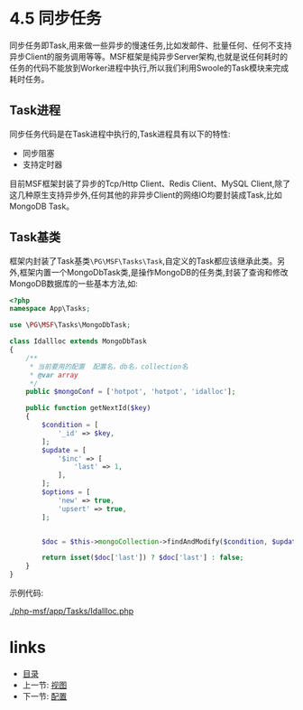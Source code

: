 # 4.5 同步任务

同步任务即Task,用来做一些异步的慢速任务,比如发邮件、批量任何、任何不支持异步Client的服务调用等等。MSF框架是纯异步Server架构,也就是说任何耗时的任务的代码不能放到Worker进程中执行,所以我们利用Swoole的Task模块来完成耗时任务。

## Task进程

同步任务代码是在Task进程中执行的,Task进程具有以下的特性:

- 同步阻塞
- 支持定时器

目前MSF框架封装了异步的Tcp/Http Client、Redis Client、MySQL Client,除了这几种原生支持异步外,任何其他的非异步Client的网络IO均要封装成Task,比如MongoDB Task。

## Task基类

框架内封装了Task基类`\PG\MSF\Tasks\Task`,自定义的Task都应该继承此类。另外,框架内置一个MongoDbTask类,是操作MongoDB的任务类,封装了查询和修改MongoDB数据库的一些基本方法,如:

```php
<?php
namespace App\Tasks;

use \PG\MSF\Tasks\MongoDbTask;

class Idallloc extends MongoDbTask
{
    /**
     * 当前要用的配置  配置名，db名，collection名
     * @var array
     */
    public $mongoConf = ['hotpot', 'hotpot', 'idalloc'];

    public function getNextId($key)
    {
        $condition = [
            '_id' => $key,
        ];
        $update = [
            '$inc' => [
                'last' => 1,
            ],
        ];
        $options = [
            'new' => true,
            'upsert' => true,
        ];


        $doc = $this->mongoCollection->findAndModify($condition, $update, [], $options);

        return isset($doc['last']) ? $doc['last'] : false;
    }
}
```

示例代码:

[./php-msf/app/Tasks/Idallloc.php](https://github.com/PGWireless/php-msf/blob/app/app/Tasks/Idallloc.php)


# links
  * [目录](<preface.md>)
  * 上一节: [视图](<04.4.md>)
  * 下一节: [配置](<04.6.md>)